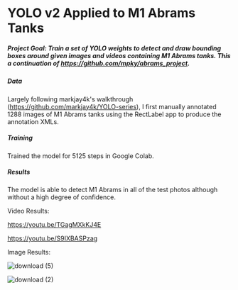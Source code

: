 # YOLO v2 Applied to M1 Abrams Tanks

##### Project Goal: Train a set of YOLO weights to detect and draw bounding boxes around given images and videos containing M1 Abrams tanks. This a continuation of https://github.com/mpky/abrams_project.

##### Data

Largely following markjay4k's walkthrough (https://github.com/markjay4k/YOLO-series), I first manually annotated 1288 images of M1 Abrams tanks using the RectLabel app to produce the annotation XMLs.

##### Training

Trained the model for 5125 steps in Google Colab.

##### Results

The model is able to detect M1 Abrams in all of the test photos although without a high degree of confidence.

Video Results: 

https://youtu.be/TGagMXkKJ4E

https://youtu.be/S9IXBASPzag

Image Results:

![download (5)](https://user-images.githubusercontent.com/31871105/57265597-6a014300-7046-11e9-81ee-00c5f3886eb2.png)

![download (2)](https://user-images.githubusercontent.com/31871105/57265613-81d8c700-7046-11e9-992c-a02bb62b2e0b.png)
